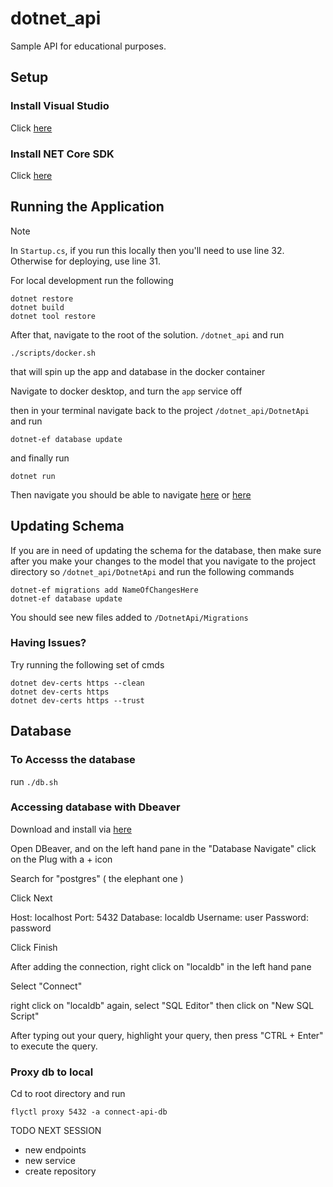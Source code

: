 # dotnet_api

Sample API for educational purposes.

## Setup

### Install Visual Studio

Click [here](https://visualstudio.microsoft.com/downloads/)

### Install NET Core SDK

Click [here](https://dotnet.microsoft.com/en-us/download/dotnet/thank-you/sdk-6.0.301-macos-x64-installer)

## Running the Application

Note

In `Startup.cs`, if you run this locally then you'll need to use line 32. Otherwise for deploying, use line 31.

For local development run the following
```
dotnet restore
dotnet build
dotnet tool restore
```

After that, navigate to the root of the solution. `/dotnet_api` and run
```
./scripts/docker.sh
```
that will spin up the app and database in the docker container

Navigate to docker desktop, and turn the `app` service off

then in your terminal navigate back to the project `/dotnet_api/DotnetApi` and run
```
dotnet-ef database update
```

and finally run
```
dotnet run
```

<!-- Run `./scripts/dotnet.sh`

This script will do the following

- build the postgres image
- build our application
- update our database
- run our application -->

Then navigate you should be able to navigate [here](https://localhost:5001/swagger/index.html) or [here](http://localhost:5000/swagger/index.html)

## Updating Schema

If you are in need of updating the schema for the database, then make sure after you make your changes to the model that
you navigate to the project directory so `/dotnet_api/DotnetApi` and run the following commands

```
dotnet-ef migrations add NameOfChangesHere
dotnet-ef database update
```

You should see new files added to `/DotnetApi/Migrations`

### Having Issues?

Try running the following set of cmds

```
dotnet dev-certs https --clean
dotnet dev-certs https
dotnet dev-certs https --trust
```

## Database

### To Accesss the database

run `./db.sh`

### Accessing database with Dbeaver

Download and install via [here](https://dbeaver.io/download/)

Open DBeaver, and on the left hand pane in the "Database Navigate" click on the Plug with a + icon

Search for "postgres" ( the elephant one )

Click Next

Host: localhost
Port: 5432
Database: localdb
Username: user
Password: password

Click Finish

After adding the connection, right click on "localdb" in the left hand pane

Select "Connect"

right click on "localdb" again, select "SQL Editor" then click on "New SQL Script"

After typing out your query, highlight your query, then press "CTRL + Enter" to execute the query.

### Proxy db to local

Cd to root directory and run

```
flyctl proxy 5432 -a connect-api-db
```

TODO NEXT SESSION

- new endpoints
- new service
- create repository
